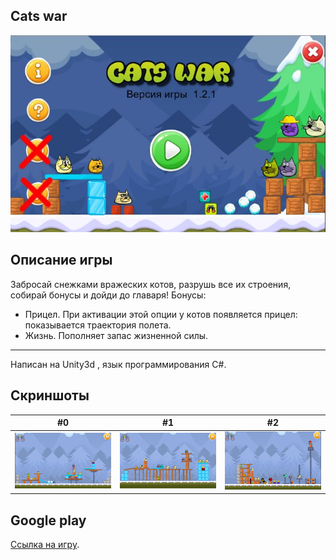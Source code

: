 ## Cats war

<p align="center">
    <a href="https://youtu.be/l3J7ekMcR4g?si=GPgttNnSbauydFJU" target="_blank">
         <img src="https://github.com/deen8122/catswar/blob/main/googlePlay/main-page.jpg?raw=true" >
    </a>
</p>


## Описание игры


Забросай снежками вражеских котов, разрушь все их строения, собирай бонусы и дойди до главаря!
Бонусы:
- Прицел. При активации этой опции у котов появляется прицел: показывается траектория полета.
- Жизнь. Пополняет запас жизненной силы.

-----

Написан на Unity3d , язык программирования C#.

## Скриншоты

| #0 | #1  | #2  |
| ------- | --- | --- |
| ![alt text](https://github.com/deen8122/catswar/blob/main/googlePlay/1.png?raw=true) | ![alt text](https://github.com/deen8122/catswar/blob/main/googlePlay/2.png?raw=true) | ![alt text](https://github.com/deen8122/catswar/blob/main/googlePlay/3.png?raw=true) |


## Google play

 [Ссылка на игру](https://play.google.com/store/apps/details?id=com.deen812.catswar).

